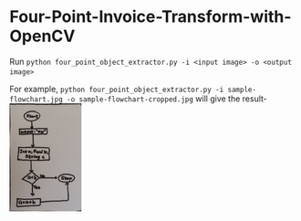 # Four-Point-Invoice-Transform-with-OpenCV

Run `python four_point_object_extractor.py -i <input image> -o <output image>`

For example, `python four_point_object_extractor.py -i sample-flowchart.jpg -o sample-flowchart-cropped.jpg` will give the result- <br>
<img src="sample-flowchart-cropped.jpg" width="25%" align="center">